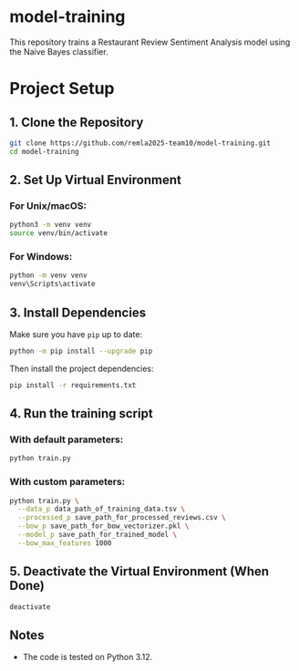 # model-training

This repository trains a Restaurant Review Sentiment Analysis model using the Naive Bayes classifier.

# Project Setup

## 1. Clone the Repository

```bash
git clone https://github.com/remla2025-team10/model-training.git
cd model-training
```

## 2. Set Up Virtual Environment

### For Unix/macOS:

```bash
python3 -m venv venv
source venv/bin/activate
```

### For Windows:

```bash
python -m venv venv
venv\Scripts\activate
```

## 3. Install Dependencies

Make sure you have `pip` up to date:

```bash
python -m pip install --upgrade pip
```

Then install the project dependencies:

```bash
pip install -r requirements.txt
```

## 4. Run the training script

### With default parameters:

```bash
python train.py
```

### With custom parameters:

```bash
python train.py \
  --data_p data_path_of_training_data.tsv \
  --processed_p save_path_for_processed_reviews.csv \
  --bow_p save_path_for_bow_vectorizer.pkl \
  --model_p save_path_for_trained_model \
  --bow_max_features 1000
```

## 5. Deactivate the Virtual Environment (When Done)

```bash
deactivate
```

## Notes

- The code is tested on Python 3.12.